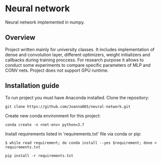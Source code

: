 # Neural network
Neural network implemented in numpy. 

## Overview
Project written mainly for university classes. It includes implementation of dense and convolution layer, different optimizers,  weight initializers and callbacks during training proccess. For research purpose it allows to conduct some experiments to compare specific parameters of MLP and CONV nets. Project does not support GPU runtime.

## Installation guide

To run project you must have Anaconda installed. 
Clone the repository:
```
git clone https://github.com/Joanna065/neural-network.git
```
Create new conda environment for this project:
```
conda create -n <net-env> python=3.7
```
Install requirements listed in 'requirements.txt' file via conda or pip:
```
$ while read requirement; do conda install --yes $requirement; done < requirements.txt
```
```
pip install -r requirements.txt
```
